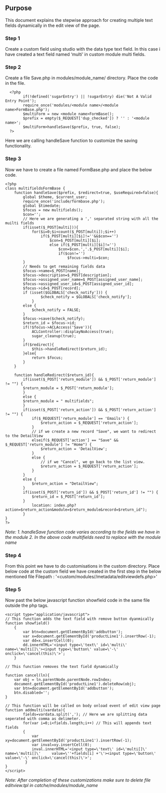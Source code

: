 ## Purpose
This document explains the stepwise approach for creating multiple text fields dynamically in the edit view of the page. 

### Step 1
Create a custom field using studio with the data type text field. In this case i have created a text field named ‘multi’ in custom module multi fields.

### Step 2
Create a file Save.php in modules/module_name/ directory. Place the code in the file.

```
  <?php 
        if(!defined('sugarEntry') || !sugarEntry) die('Not A Valid Entry Point');
        require_once('modules/<module name>/<module name>FormBase.php');
        $multiForm = new <module name>FormBase();
        $prefix = empty($_REQUEST['dup_checked']) ? '' : '<module name>';
        $multiForm>handleSave($prefix, true, false);
  ?>
```
Here we are calling handleSave function to customize the saving functionality.

### Step 3
Now we have to create a file named <module name>FormBase.php and place the below code.
```
<?php
class multifieldsFormBase {
	function handleSave($prefix, $redirect=true, $useRequired=false){
		global $theme, $current_user;
		require_once('include/formbase.php');
		global $timedate;
		$focus = new multifields();
		$con='';
		// Here we are generating a ',' separated string with all the muilti fields
		if(isset($_POST[multi])){
			for($i=0;$i<count($_POST[multi]);$i++)
				if($_POST[multi][$i]!=''&&$con=='')
					$con=$_POST[multi][$i];
					else if($_POST[multi][$i]!='')
						$con=$con.','.$_POST[multi][$i];
						if($con!='')
							$focus->multi=$con;
		}
		// Needs to get remaining fields data
		$focus->name=$_POST[name];
		$focus->description=$_POST[description];
		$focus->assigned_user_name=$_POST[assigned_user_name];
		$focus->assigned_user_id=$_POST[assigned_user_id];
		$focus->id=$_POST[record];
		if (isset($GLOBALS['check_notify'])) {
				$check_notify = $GLOBALS['check_notify'];
			}
		else {
			$check_notify = FALSE;
		}
		$focus->save($check_notify);
		$return_id = $focus->id;
		if(!$focus->ACLAccess('Save')){
			ACLController::displayNoAccess(true);
			sugar_cleanup(true);
		}
		if($redirect){
			$this->handleRedirect($return_id);
		}else{
			return $focus;
		}
	}

	function handleRedirect($return_id){
	    if(isset($_POST['return_module']) && $_POST['return_module'] != "") {
		$return_module = $_POST['return_module'];
	    }
	    else {
		$return_module = " multifields";
	    }
	    if(isset($_POST['return_action']) && $_POST['return_action'] != "") {
	    	if($_REQUEST['return_module'] == 'Emails') {
	   		    $return_action = $_REQUEST['return_action'];
			}
	   		// if we create a new record "Save", we want to redirect to the DetailView
			elseif($_REQUEST['action'] == "Save" && $_REQUEST['return_module'] != "Home") {
			    $return_action = 'DetailView';
			}
			else {
	   		    // if we "Cancel", we go back to the list view.
	   		    $return_action = $_REQUEST['return_action'];
	   		}
	   	}
	   	else {
	    	$return_action = "DetailView";
		}
		if(isset($_POST['return_id']) && $_POST['return_id'] != "") {
			$return_id = $_POST['return_id'];
		}
			location: index.php?action=$return_action&module=$return_module&record=$return_id");
	    }
}
?>

```
*Note: 
       1. handleSave function code varies according to the fields we have in the module
       2. In the above code multifields need to replace with the module name*

### Step 4
From this point we have to do customisations in the custom directory. Place below code at the custom field we have created in the first step in the below mentioned file
Filepath : '<custom/modules/<module name>/metadata/editviewdefs.php>'

### Step 5
Now past the below javascript function showfield code in the same file outside the php tags.

```
<script type="application/javascript">
// This function adds the text field with remove button dyanmically
function showfield()
	{
    	var btn=document.getElementById('addbutton');
    	var x=document.getElementById('productLine1').insertRow(-1);
    	var dd=x.insertCell(0);
    	dd.innerHTML='<input type=\'text\' id=\'multi\' name=\'multi[]\'><input type=\'button\' value=\'-\' onclick=\'cancel(this)\'>';
	}

// This function removes the text field dynamically

function cancel(ln){
	var obj = ln.parentNode.parentNode.rowIndex;
	document.getElementById('productLine1').deleteRow(obj);
	var btn=document.getElementById('addbutton');
	btn.disabled='';
}

// This function will be called on body onload event of edit view page
function addmulti(vardata){
    	fields=vardata.split(','); // Here we are splitting data seperated with comma as delimeter.
   		for(var i=0;i<fields.length;i++) // This will appends text fields 
   		{
   			var xy=document.getElementById('productLine1').insertRow(-1);
   			var inval=xy.insertCell(0);
   			inval.innerHTML='<input type=\'text\' id=\'multi[]\' name=\'multi[]\'     value=\''+fields[i] +'\'><input type=\'button\' value=\'-\' onclick=\'cancel(this)\'>';   	 
   		 }
}    
</script>

```
*Note: After completion of these customizations make sure to delete file editview.tpl in catche/modules/module_name*
